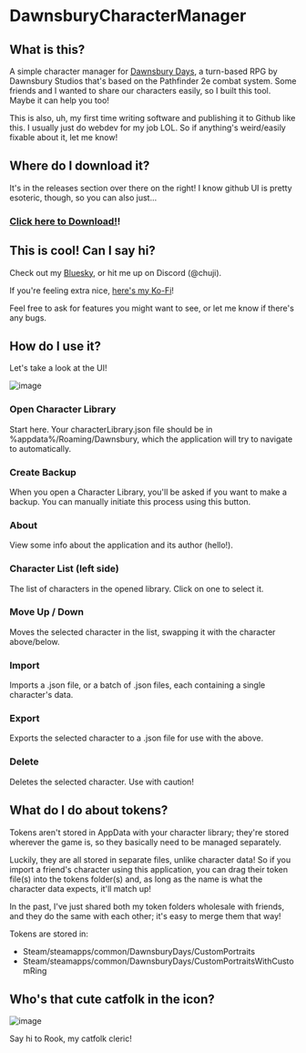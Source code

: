# DawnsburyCharacterManager 
## What is this?
A simple character manager for [Dawnsbury Days](https://store.steampowered.com/app/2693730/Dawnsbury_Days/), a turn-based RPG by Dawnsbury Studios that's based on the Pathfinder 2e combat system.
Some friends and I wanted to share our characters easily, so I built this tool. Maybe it can help you too!

This is also, uh, my first time writing software and publishing it to Github like this. I usually just do webdev for my job LOL. So if anything's weird/easily fixable about it, let me know!

## Where do I download it?
It's in the releases section over there on the right! I know github UI is pretty esoteric, though, so you can also just...
### [Click here to Download!](https://github.com/Choojermelon/DawnsburyCharacterManager/releases)!

## This is cool! Can I say hi?
Check out my [Bluesky](https://bsky.app/profile/chuji.bsky.social), or hit me up on Discord (@chuji).

If you're feeling extra nice, [here's my Ko-Fi](https://ko-fi.com/chuji)!

Feel free to ask for features you might want to see, or let me know if there's any bugs.

## How do I use it?
Let's take a look at the UI!

![image](https://github.com/user-attachments/assets/ec2eb151-fbe6-43c4-8e27-4180259a1f8a)

### Open Character Library
Start here. Your characterLibrary.json file should be in %appdata%/Roaming/Dawnsbury, which the application will try to navigate to automatically.

### Create Backup
When you open a Character Library, you'll be asked if you want to make a backup. You can manually initiate this process using this button.

### About
View some info about the application and its author (hello!).

### Character List (left side)
The list of characters in the opened library. Click on one to select it.

### Move Up / Down
Moves the selected character in the list, swapping it with the character above/below.

### Import
Imports a .json file, or a batch of .json files, each containing a single character's data.

### Export
Exports the selected character to a .json file for use with the above.

### Delete
Deletes the selected character. Use with caution!

## What do I do about tokens?
Tokens aren't stored in AppData with your character library; they're stored wherever the game is, so they basically need to be managed separately.

Luckily, they are all stored in separate files, unlike character data! So if you import a friend's character using this application, you can drag their token file(s) into the tokens folder(s) and, as long as the name is what the character data expects, it'll match up!

In the past, I've just shared both my token folders wholesale with friends, and they do the same with each other; it's easy to merge them that way!

Tokens are stored in:
* Steam/steamapps/common/DawnsburyDays/CustomPortraits
* Steam/steamapps/common/DawnsburyDays/CustomPortraitsWithCustomRing

## Who's that cute catfolk in the icon?
![image](https://github.com/user-attachments/assets/9752feb9-e6ff-4b51-99da-0793107e6b63)

Say hi to Rook, my catfolk cleric!
